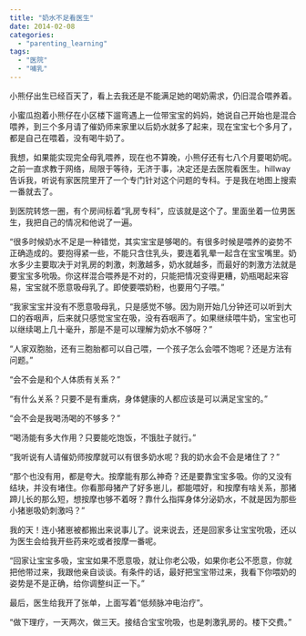 ```yaml
---
title: "奶水不足看医生"
date: 2014-02-08
categories: 
  - "parenting_learning"
tags: 
  - "医院"
  - "哺乳"
---
```


小熊仔出生已经百天了，看上去我还是不能满足她的喝奶需求，仍旧混合喂养着。

小蜜瓜抱着小熊仔在小区楼下遛弯遇上一位带宝宝的妈妈，她说自己开始也是混合喂养，到三个多月请了催奶师来家里以后奶水就多了起来，现在宝宝七个多月了，都是自己在喂着，没有喝牛奶了。

我想，如果能实现完全母乳喂养，现在也不算晚，小熊仔还有七八个月要喝奶呢。之前一直求教于网络，局限于等待，无济于事，决定还是去医院看医生。hillway告诉我，听说有家医院里开了一个专门针对这个问题的专科。于是我在地图上搜索一番就去了。

到医院转悠一圈，有个房间标着“乳房专科”，应该就是这个了。里面坐着一位男医生，我把自己的情况和他说了一遍。

“很多时候奶水不足是一种错觉，其实宝宝是够喝的。有很多时候是喂养的姿势不正确造成的。要抱得紧一些，不能只含住乳头，要连着乳晕一起含在宝宝嘴里。奶水多少主要取决于对乳房的刺激，刺激越多，奶水就越多，而最好的刺激方法就是要宝宝多吮吸。你这样混合喂养是不对的，只能把情况变得更糟，奶瓶喝起来容易，宝宝就不愿意吸母乳了。即使要喂奶粉，也要用勺子喂。”

“我家宝宝并没有不愿意吸母乳，只是感觉不够。因为刚开始几分钟还可以听到大口的吞咽声，后来就只感觉宝宝在吸，没有吞咽声了。如果继续喂牛奶，宝宝也可以继续喝上几十毫升，那是不是可以理解为奶水不够呀？”

“人家双胞胎，还有三胞胎都可以自己喂，一个孩子怎么会喂不饱呢？还是方法有问题。”

“会不会是和个人体质有关系？”

“有什么关系？只要不是有重病，身体健康的人都应该是可以满足宝宝的。”

“会不会是我喝汤喝的不够多？”

“喝汤能有多大作用？只要能吃饱饭，不饿肚子就行。”

“我听说有人请催奶师按摩就可以有很多奶水呢？我的奶水会不会是堵住了？”

“那个也没有用，都是夸大。按摩能有那么神奇？还是要靠宝宝多吸。你的又没有结块，并没有堵住。你看那母猪产了好多崽儿，都能喂好，和按摩有啥关系，那猪蹄儿长的那么短，想按摩也够不着呀？靠什么指挥身体分泌奶水，不就是因为那些小猪崽吸奶刺激吗？”

我的天！连小猪崽被都搬出来说事儿了。说来说去，还是回家多让宝宝吮吸，还以为医生会给我开些药来吃或者按摩一番呢。

“回家让宝宝多吸，宝宝如果不愿意吸，就让你老公吸，如果你老公不愿意，你就把他带过来，我跟他亲自谈谈。有条件的话，最好把宝宝带过来，我看下你喂奶的姿势是不是正确，给你调整纠正一下。”

最后，医生给我开了张单，上面写着“低频脉冲电治疗”。

“做下理疗，一天两次，做三天。接结合宝宝吮吸，也是刺激乳房的。楼下交费。”
